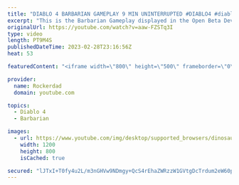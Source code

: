 ```yaml
---
title: "DIABLO 4 BARBARIAN GAMEPLAY 9 MIN UNINTERRUPTED #DIABLO4 #diablo4gameplay #diabloiv"
excerpt: "This is the Barbarian Gameplay displayed in the Open Beta Dev Live Stream in February 28th. This is 9 minutes of uninterrupted ..."
originalUrl: https://youtube.com/watch?v=aaw-FZSTq3I
type: video
length: PT9M4S
publishedDateTime: 2023-02-28T23:16:56Z
heat: 53

featuredContent: "<iframe width=\"800\" height=\"500\" frameborder=\"0\" src=\"https://www.youtube.com/embed/aaw-FZSTq3I\" allow=\"accelerometer; autoplay; encrypted-media; gyroscope; picture-in-picture\" allowfullscreen></iframe>"

provider:
  name: Rockerdad
  domain: youtube.com

topics:
  - Diablo 4
  - Barbarian

images:
  - url: https://www.youtube.com/img/desktop/supported_browsers/dinosaur.png
    width: 1200
    height: 800
    isCached: true

secured: "lJTxI+T0fy4u2L/m3nGHVw9NDmgy+QcS4rEhaZWRzzW1GVtgDcTrdum2eW60p2W7ejU1qRsRKjTJmJUNdAkQeotkRlLYJWynoyL4CXCuygOTYxdop3VBVk1bGvuvi7cd7GyO9Yr564DrFNsos5fsGpuCoAGeL4MOSGetFnYgZSXMpl8awnTW3hNmgl7qrWSzJq8pKBYGDqi+yYEuoXu8/8OXI9ZhAb8AKueYaeGjTYFHin8+9bxRp9CMCB1KEp/7uIrE6Z0wQtenkWZ4DlDD3TC0kSWBAC1pKOgDneP3e7DzC3O7ED+rbA976ZC8K/vY/4svB+gteKf0b81LGMUWipTb245VxOWjYoMlftGO8asb2j9Owv5H6ftUNQ65wQhBHmRU2KHa7cXG9AOTSm19pqo9cqf6I4u0siWNumNJFzw=;7hBltUjEE4eKrp7EuHBUBg=="
---
```


